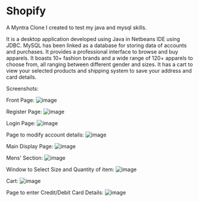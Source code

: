 # Shopify
A Myntra Clone I created to test my java and mysql skills.

It is a desktop application developed using Java in Netbeans IDE using JDBC. MySQL has been linked as a database for storing data of accounts and purchases. It provides a professional interface to browse and buy apparels. It boasts 10+ fashion brands and a wide range of 120+ apparels to choose from, all ranging between different gender and sizes. It has a cart to view your selected products and shipping system to save your address and card details.

Screenshots:


Front Page:
![image](https://user-images.githubusercontent.com/81905343/182011564-b4a56be4-3ada-47eb-ad50-9b243bdf6cc5.png)

Register Page:
![image](https://user-images.githubusercontent.com/81905343/182011753-e9ab90fb-2a28-4db7-a419-ab728e650d6e.png)

Login Page:
![image](https://user-images.githubusercontent.com/81905343/182011782-a13d38b4-1785-4692-a6aa-3483f9e7c999.png)

Page to modify account details:
![image](https://user-images.githubusercontent.com/81905343/182011810-210af37d-0f5e-4b05-870f-81f3ba05615f.png)

Main Display Page:
![image](https://user-images.githubusercontent.com/81905343/182011849-2490323d-3b47-4b12-b772-0231f7b4e16b.png)

Mens' Section:
![image](https://user-images.githubusercontent.com/81905343/182011860-79972536-3295-4766-a13a-2fa7d4479ca3.png)

Window to Select Size and Quantity of item:
![image](https://user-images.githubusercontent.com/81905343/182011896-d35d0da4-2ca3-402e-9548-4a4169ce3f04.png)

Cart:
![image](https://user-images.githubusercontent.com/81905343/182011970-06331d32-5961-41ac-ad2c-4f2ae28b4dc1.png)

Page to enter Credit/Debit Card Details:
![image](https://user-images.githubusercontent.com/81905343/182012137-1c2eda3c-95a8-4f6c-a4df-96d69e4d6448.png)



